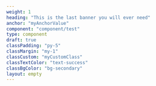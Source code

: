 ```yaml
---
weight: 1
heading: "This is the last banner you will ever need"
anchor: "myAnchorValue"
component: "component/test"
type: component
draft: true
classPadding: "py-5"
classMargin: "my-1"
classCustom: "myCustomClass"
classTextColor: "text-success"
classBgColor: "bg-secondary"
layout: empty
---
```

